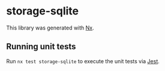 # storage-sqlite

This library was generated with [Nx](https://nx.dev).

## Running unit tests

Run `nx test storage-sqlite` to execute the unit tests via [Jest](https://jestjs.io).

